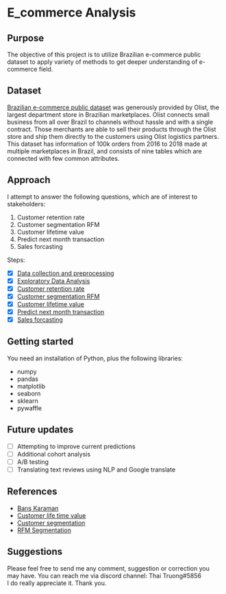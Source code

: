 # E_commerce Analysis
## Purpose
The objective of this project is to utilize Brazilian e-commerce public dataset to apply variety of methods to get deeper understanding of e-commerce field.
## Dataset
[Brazilian e-commerce public dataset](https://www.kaggle.com/olistbr/brazilian-ecommerce) was generously provided by Olist, the largest department store in Brazilian marketplaces. Olist connects small business from all over Brazil to channels without hassle and with a single contract. Those merchants are able to sell their products through the Olist store and ship them directly to the customers using Olist logistics partners.  
This dataset has information of 100k orders from 2016 to 2018 made at multiple marketplaces in Brazil, and consists of nine tables which are connected with few common attributes.

## Approach
I attempt to answer the following questions, which are of interest to stakeholders:
1. Customer retention rate
2. Customer segmentation RFM
3. Customer lifetime value
4. Predict next month transaction
5. Sales forcasting

Steps: 
- [x] [Data collection and preprocessing](https://github.com/thaitruong018/e_commerce_analysis/blob/main/1_Data_preparation.ipynb)
- [x] [Exploratory Data Analysis](https://github.com/thaitruong018/e_commerce_analysis/blob/main/2_Exploratory_Data_Analysis.ipynb)
- [x] [Customer retention rate](https://github.com/thaitruong018/e_commerce_analysis/blob/main/3_Customer_retention_rate.ipynb)
- [x] [Customer segmentation RFM](https://github.com/thaitruong018/e_commerce_analysis/blob/main/4_Customer_Segmentation_RFM.ipynb)
- [x] [Customer lifetime value](https://github.com/thaitruong018/e_commerce_analysis/blob/main/5_Customer_lifetime_value.ipynb)
- [x] [Predict next month transaction](https://github.com/thaitruong018/e_commerce_analysis/blob/main/6_Predict_next_month_transaction.ipynb)
- [x] [Sales forcasting](https://github.com/thaitruong018/e_commerce_analysis/blob/main/7_Sales_forcasting.ipynb)
## Getting started
You need an installation of Python, plus the following libraries:

* numpy  
* pandas  
* matplotlib
* seaborn  
* sklearn
* pywaffle

## Future updates
- [ ] Attempting to improve current predictions 
- [ ] Additional cohort analysis
- [ ] A/B testing
- [ ] Translating text reviews using NLP and Google translate

## References
- [Barış Karaman](https://medium.com/@karamanbk)
- [Customer life time value](https://www.datacamp.com/community/tutorials/customer-life-time-value)
- [Customer segmentation](https://medium.com/mlearning-ai/customer-segmentation-of-a-brazilian-e-commerce-business-c6dae31a7861)
- [RFM Segmentation](https://www.prospectsoft.com/blogarticle/541/Using-RFM-Segmentation-to-grow-your-wholesale-distribution-or-manufacturing-business)
## Suggestions
Please feel free to send me any comment, suggestion or correction you may have. You can reach me via discord channel: Thai Truong#5856  
I do really appreciate it. Thank you. 

